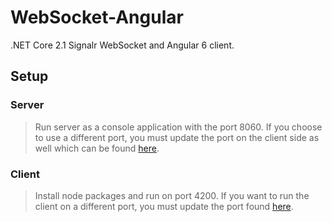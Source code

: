 # WebSocket-Angular
.NET Core 2.1 Signalr WebSocket and Angular 6 client.

## Setup
### Server
> Run server as a console application with the port 8060. 
> If you choose to use a different port, 
> you must update the port on the client side as well which can be found [here](Client/src/app/components/chat/chat.component.ts#L20).
### Client
> Install node packages and run on port 4200. If you want to run the client on a different port, 
> you must update the port found [here](Server/Startup.cs#L38).
